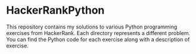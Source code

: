 # HackerRankPython

This repository contains my solutions to various Python programming exercises from HackerRank. Each directory represents a different problem. You can find the Python code for each exercise along with a description of exercise.
